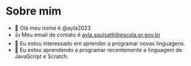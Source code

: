 # Sobre mim
                                                                                                                                                          
- 👋 Olá meu nome é @ayla2023
- :+1: Meu email de contato é ayla.squisatti@escola.pr.gov.br
- 👀 Eu estou interessado em aprender a programar novas linguagens.
- 🌱 Eu estou aprendendo a programar recentemente a linguagem de JavaScript e Scratch.

